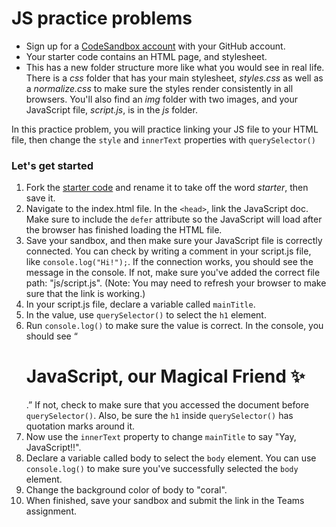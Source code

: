 # JS practice problems

- Sign up for a [CodeSandbox account](https://codesandbox.io/signin) with your GitHub account.
- Your starter code contains an HTML page, and stylesheet.
- This has a new folder structure more like what you would see in real life. There is a *css* folder that has your main stylesheet, *styles.css* as well as a *normalize.css* to make sure the styles render consistently in all browsers. You'll also find an *img* folder with two images, and your JavaScript file, *script.js*, is in the *js* folder.

In this practice problem, you will practice linking your JS file to your HTML file, then change the `style` and `innerText` properties with `querySelector()`


### Let's get started  
1. Fork the <a href="https://codesandbox.io/s/js-practice0-starter-cghl8" target="blank">starter code</a> and rename it to take off the word *starter*, then save it.
2. Navigate to the index.html file. In the `<head>`, link the JavaScript doc. Make sure to include the `defer` attribute so the JavaScript will load after the browser has finished loading the HTML file.
3. Save your sandbox, and then make sure your JavaScript file is correctly connected. You can check by writing a comment in your script.js file, like `console.log("Hi!");`. If the connection works, you should see the message in the console. If not, make sure you've added the correct file path: "js/script.js". (Note: You may need to refresh your browser to make sure that the link is working.)
4. In your script.js file, declare a variable called `mainTitle`.
5. In the value, use `querySelector()` to select the `h1` element.
5. Run `console.log()` to make sure the value is correct. In the console, you should see “<h1>JavaScript, our Magical Friend ✨ </h1>.” If not, check to make sure that you accessed the document before `querySelector()`. Also, be sure the `h1` inside `querySelector()` has quotation marks around it.
6. Now use the `innerText` property to change `mainTitle` to say "Yay, JavaScript!!".
7. Declare a variable called body to select the `body` element. You can use `console.log()` to make sure you've successfully selected the `body` element.
8. Change the background color of body to "coral".
10. When finished, save your sandbox and submit the link in the Teams assignment.